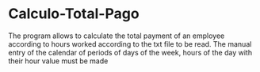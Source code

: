 # Calculo-Total-Pago
The program allows to calculate the total payment of an employee according to hours worked according to the txt file to be read. The manual entry of the calendar of periods of days of the week, hours of the day with their hour value must be made
